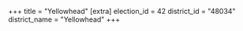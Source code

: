 +++
title = "Yellowhead"
[extra]
election_id = 42
district_id = "48034"
district_name = "Yellowhead"
+++
